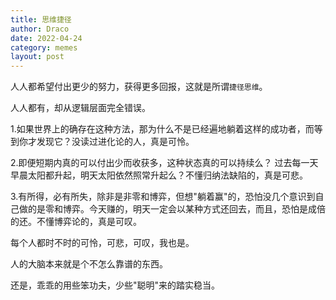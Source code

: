 ```yaml
---
title: 思维捷径
author: Draco
date: 2022-04-24
category: memes
layout: post
---
```


人人都希望付出更少的努力，获得更多回报，这就是所谓`捷径思维`。

人人都有，却从逻辑层面完全错误。

1.如果世界上的确存在这种方法，那为什么不是已经遍地躺着这样的成功者，而等到你才发现它？没读过进化论的人，真是可怜。

2.即便短期内真的可以付出少而收获多，这种状态真的可以持续么？ 过去每一天早晨太阳都升起，明天太阳依然照常升起么？不懂归纳法缺陷的，真是可悲。

3.有所得，必有所失，除非是非零和博弈，但想"躺着赢"的，恐怕没几个意识到自己做的是零和博弈。今天赚的，明天一定会以某种方式还回去，而且，恐怕是成倍的还。不懂博弈论的，真是可叹。

每个人都时不时的可怜，可悲，可叹，我也是。

人的大脑本来就是个不怎么靠谱的东西。

还是，乖乖的用些笨功夫，少些"聪明"来的踏实稳当。